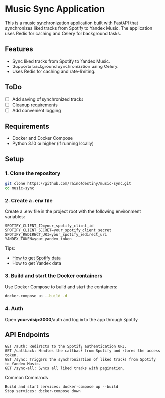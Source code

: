 # Music Sync Application

This is a music synchronization application built with FastAPI that synchronizes liked tracks from Spotify to Yandex Music. The application uses Redis for caching and Celery for background tasks.

## Features

- Sync liked tracks from Spotify to Yandex Music.
- Supports background synchronization using Celery.
- Uses Redis for caching and rate-limiting.

## ToDo
- [ ] Add saving of synchronized tracks
- [ ] Cleanup requirements
- [ ] Add convenient logging  

## Requirements

- Docker and Docker Compose
- Python 3.10 or higher (if running locally)

## Setup

### 1. Clone the repository

```bash
git clone https://github.com/rainofdestiny/music-sync.git
cd music-sync
```

### 2. Create a .env file

Create a .env file in the project root with the following environment variables:

    SPOTIFY_CLIENT_ID=your_spotify_client_id
    SPOTIFY_CLIENT_SECRET=your_spotify_client_secret
    SPOTIFY_REDIRECT_URI=your_spotify_redirect_uri
    YANDEX_TOKEN=your_yandex_token

Tips:
- [How to get Spotify data](https://google.com)
- [How to get Yandex data](https://yandex-music.readthedocs.io/en/main/token.html)

### 3. Build and start the Docker containers

Use Docker Compose to build and start the containers:

```bash
docker-compose up --build -d
```

### 4. Auth
Open __yourvdsip__:**8000**/auth and log in to the app through Spotify

## API Endpoints

    GET /auth: Redirects to the Spotify authentication URL.
    GET /callback: Handles the callback from Spotify and stores the access token.
    GET /sync: Triggers the synchronization of liked tracks from Spotify to Yandex Music.
    GET /sync-all: Syncs all liked tracks with pagination.

Common Commands

    Build and start services: docker-compose up --build
    Stop services: docker-compose down

